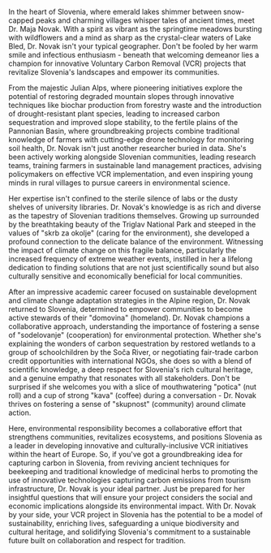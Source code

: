 In the heart of Slovenia, where emerald lakes shimmer between snow-capped peaks and charming villages whisper tales of ancient times, meet Dr. Maja Novak. With a spirit as vibrant as the springtime meadows bursting with wildflowers and a mind as sharp as the crystal-clear waters of Lake Bled, Dr. Novak isn't your typical geographer. Don't be fooled by her warm smile and infectious enthusiasm - beneath that welcoming demeanor lies a champion for innovative Voluntary Carbon Removal (VCR) projects that revitalize Slovenia's landscapes and empower its communities.

From the majestic Julian Alps, where pioneering initiatives explore the potential of restoring degraded mountain slopes through innovative techniques like biochar production from forestry waste and the introduction of drought-resistant plant species, leading to increased carbon sequestration and improved slope stability, to the fertile plains of the Pannonian Basin, where groundbreaking projects combine traditional knowledge of farmers with cutting-edge drone technology for monitoring soil health, Dr. Novak isn't just another researcher buried in data. She's been actively working alongside Slovenian communities, leading research teams, training farmers in sustainable land management practices, advising policymakers on effective VCR implementation, and even inspiring young minds in rural villages to pursue careers in environmental science.

Her expertise isn't confined to the sterile silence of labs or the dusty shelves of university libraries. Dr. Novak's knowledge is as rich and diverse as the tapestry of Slovenian traditions themselves. Growing up surrounded by the breathtaking beauty of the Triglav National Park and steeped in the values of "skrb za okolje" (caring for the environment), she developed a profound connection to the delicate balance of the environment. Witnessing the impact of climate change on this fragile balance, particularly the increased frequency of extreme weather events, instilled in her a lifelong dedication to finding solutions that are not just scientifically sound but also culturally sensitive and economically beneficial for local communities.

After an impressive academic career focused on sustainable development and climate change adaptation strategies in the Alpine region, Dr. Novak returned to Slovenia, determined to empower communities to become active stewards of their "domovina" (homeland). Dr. Novak champions a collaborative approach, understanding the importance of fostering a sense of "sodelovanje" (cooperation) for environmental protection. Whether she's explaining the wonders of carbon sequestration by restored wetlands to a group of schoolchildren by the Soča River, or negotiating fair-trade carbon credit opportunities with international NGOs, she does so with a blend of scientific knowledge, a deep respect for Slovenia's rich cultural heritage, and a genuine empathy that resonates with all stakeholders. Don't be surprised if she welcomes you with a slice of mouthwatering "potica" (nut roll) and a cup of strong "kava" (coffee) during a conversation - Dr. Novak thrives on fostering a sense of "skupnost" (community) around climate action. 

Here, environmental responsibility becomes a collaborative effort that strengthens communities, revitalizes ecosystems, and positions Slovenia as a leader in developing innovative and culturally-inclusive VCR initiatives within the heart of Europe. So, if you've got a groundbreaking idea for capturing carbon in Slovenia, from reviving ancient techniques for beekeeping and traditional knowledge of medicinal herbs to promoting the use of innovative technologies capturing carbon emissions from tourism infrastructure, Dr. Novak is your ideal partner. Just be prepared for her insightful questions that will ensure your project considers the social and economic implications alongside its environmental impact. With Dr. Novak by your side, your VCR project in Slovenia has the potential to be a model of sustainability, enriching lives, safeguarding a unique biodiversity and cultural heritage, and solidifying Slovenia's commitment to a sustainable future built on collaboration and respect for tradition. 
